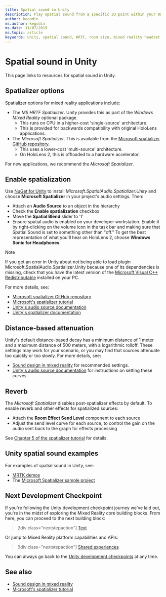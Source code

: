 ```yaml
---
title: Spatial sound in Unity
description: Play spatial sound from a specific 3D point within your Unity scene.
author: kegodin
ms.author: kegodin
ms.date: 11/07/2019
ms.topic: article
keywords: Unity, spatial sound, HRTF, room size, mixed reality headset, windows mixed reality headset, virtual reality headset, MRTK, Mixed Reality Toolkit, spatializer, reverb
---
```



# Spatial sound in Unity

This page links to resources for spatial sound in Unity.

## Spatializer options
Spatializer options for mixed reality applications include:
* The *MS HRTF Spatializer*. Unity provides this as part of the *Windows Mixed Reality* optional package.
  * This runs on CPU in a higher-cost 'single-source' architecture.
  * This is provided for backwards compatibility with original HoloLens applications.
* The *Microsoft Spatializer*. This is available from the [Microsoft spatializer GitHub repository](https://github.com/microsoft/spatialaudio-unity).
  * This uses a lower-cost 'multi-source' architecture.
  * On HoloLens 2, this is offloaded to a hardware accelerator.

For new applications, we recommend the *Microsoft Spatializer*.

## Enable spatialization

Use [NuGet for Unity](https://github.com/GlitchEnzo/NuGetForUnity/releases/latest) to install _Microsoft.SpatialAudio.Spatializer.Unity_ and choose **Microsoft Spatializer** in your project's audio settings. Then:
* Attach an **Audio Source** to an object in the hierarchy
* Check the **Enable spatialization** checkbox
* Move the **Spatial Blend** slider to '1'
* Ensure spatial audio is enabled on your developer workstation. Enable it by right-clicking on the volume icon in the task bar and making sure that Spatial Sound is set to something other than "off." To get the best representation of what you'll hear on HoloLens 2, choose **Windows Sonic for Headphones**.

>[!NOTE]
>If you get an error in Unity about not being able to load plugin Microsoft.SpatialAudio.Spatializer.Unity because one of its dependencies is missing, check that you have the latest version of the [Microsoft Visual C++ Redistributable](https://support.microsoft.com/en-us/help/2977003/the-latest-supported-visual-c-downloads) installed on your PC.

For more details, see:
* [Microsoft spatializer GitHub repository](https://github.com/microsoft/spatialaudio-unity)
* [Microsoft's spatializer tutorial](tutorials/unity-spatial-audio-ch1.md)
* [Unity's audio source documentation](https://docs.unity3d.com/2019.3/Documentation/Manual/class-AudioSource.html)
* [Unity's spatializer documentation](https://docs.unity3d.com/Manual/VRAudioSpatializer.html)

## Distance-based attenuation
Unity's default distance-based decay has a minimum distance of 1 meter and a maximum distance of 500 meters, with a logarithmic rolloff. These settings may work for your scenario, or you may find that sources attenuate too quickly or too slowly. For more details, see:
* [Sound design in mixed reality](../../design/spatial-sound-design.md) for recommended settings.
* [Unity's audio source documentation](https://docs.unity3d.com/2019.3/Documentation/Manual/class-AudioSource.html) for instructions on setting these curves.

## Reverb
The _Microsoft Spatializer_ disables post-spatializer effects by default. To enable reverb and other effects for spatialized sources:
* Attach the **Room Effect Send Level** component to each source
* Adjust the send level curve for each source, to control the gain on the audio sent back to the graph for effects processing

See [Chapter 5 of the spatializer tutorial](tutorials/unity-spatial-audio-ch5.md) for details.

## Unity spatial sound examples
For examples of spatial sound in Unity, see:
* [MRTK demos](https://github.com/microsoft/MixedRealityToolkit-Unity/tree/mrtk_release/Assets/MixedRealityToolkit.Examples/Demos/Audio)
* The [Microsoft Spatializer sample project](https://github.com/microsoft/spatialaudio-unity/tree/master/Samples/MicrosoftSpatializerSample)

## Next Development Checkpoint

If you're following the Unity development checkpoint journey we've laid out, you're in the midst of exploring the Mixed Reality core building blocks. From here, you can proceed to the next building block:

> [!div class="nextstepaction"]
> [Text](text-in-unity.md)

Or jump to Mixed Reality platform capabilities and APIs:

> [!div class="nextstepaction"]
> [Shared experiences](shared-experiences-in-unity.md)

You can always go back to the [Unity development checkpoints](unity-development-overview.md#2-core-building-blocks) at any time.

## See also
* [Sound design in mixed reality](../../design/spatial-sound-design.md)
* [Microsoft's spatializer tutorial](tutorials/unity-spatial-audio-ch1.md)
